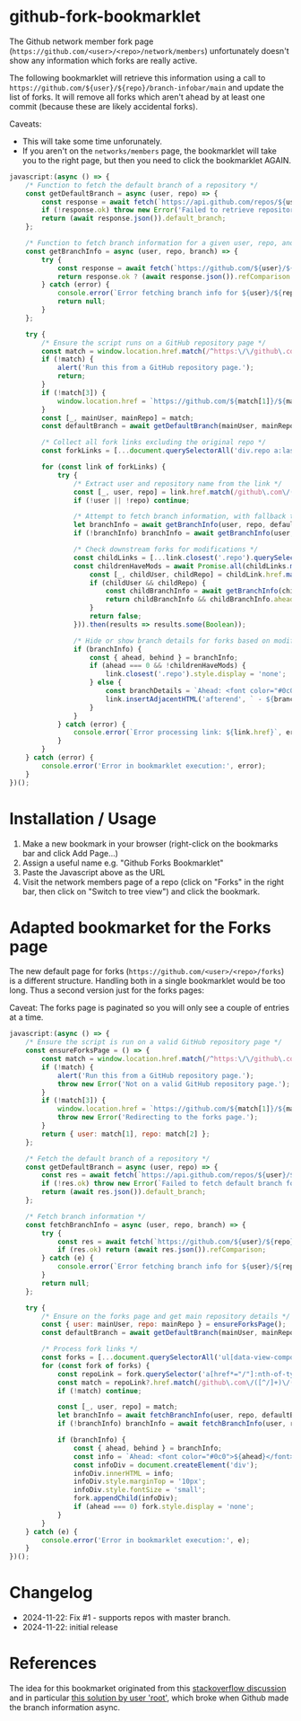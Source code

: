 # github-fork-bookmarklet

The Github network member fork page (`https://github.com/<user>/<repo>/network/members`) unfortunately doesn't show any information which forks are really active.

The following bookmarklet will retrieve this information using a call to `https://github.com/${user}/${repo}/branch-infobar/main` and update the list of forks. It will remove all forks which aren't ahead by at least one commit (because these are likely accidental forks).

Caveats: 
 - This will take some time unforunately.
 - If you aren't on the `networks/members` page, the bookmarklet will take you to the right page, but then you need to click the bookmarklet AGAIN.

```js
javascript:(async () => {
    /* Function to fetch the default branch of a repository */
    const getDefaultBranch = async (user, repo) => {
        const response = await fetch(`https://api.github.com/repos/${user}/${repo}`);
        if (!response.ok) throw new Error('Failed to retrieve repository information.');
        return (await response.json()).default_branch;
    };

    /* Function to fetch branch information for a given user, repo, and branch */
    const getBranchInfo = async (user, repo, branch) => {
        try {
            const response = await fetch(`https://github.com/${user}/${repo}/branch-infobar/${branch}`, { headers: { accept: 'application/json' } });
            return response.ok ? (await response.json()).refComparison : null;
        } catch (error) {
            console.error(`Error fetching branch info for ${user}/${repo}:`, error);
            return null;
        }
    };

    try {
        /* Ensure the script runs on a GitHub repository page */
        const match = window.location.href.match(/^https:\/\/github\.com\/([^/]+)\/([^/]+)(\/network\/members\/?)?/);
        if (!match) {
            alert('Run this from a GitHub repository page.');
            return;
        }
        if (!match[3]) {
            window.location.href = `https://github.com/${match[1]}/${match[2]}/network/members`;
        }
        const [_, mainUser, mainRepo] = match;
        const defaultBranch = await getDefaultBranch(mainUser, mainRepo);

        /* Collect all fork links excluding the original repo */
        const forkLinks = [...document.querySelectorAll('div.repo a:last-of-type')].slice(1);

        for (const link of forkLinks) {
            try {
                /* Extract user and repository name from the link */
                const [_, user, repo] = link.href.match(/github\.com\/([^/]+)\/([^/]+)/) || [];
                if (!user || !repo) continue;

                /* Attempt to fetch branch information, with fallback to repo's default branch */
                let branchInfo = await getBranchInfo(user, repo, defaultBranch);
                if (!branchInfo) branchInfo = await getBranchInfo(user, repo, await getDefaultBranch(user, repo));

                /* Check downstream forks for modifications */
                const childLinks = [...link.closest('.repo').querySelectorAll('.network-tree + a')];
                const childrenHaveMods = await Promise.all(childLinks.map(async (childLink) => {
                    const [_, childUser, childRepo] = childLink.href.match(/github\.com\/([^/]+)\/([^/]+)/) || [];
                    if (childUser && childRepo) {
                        const childBranchInfo = await getBranchInfo(childUser, childRepo, defaultBranch);
                        return childBranchInfo && childBranchInfo.ahead > 0;
                    }
                    return false;
                })).then(results => results.some(Boolean));

                /* Hide or show branch details for forks based on modifications */
                if (branchInfo) {
                    const { ahead, behind } = branchInfo;
                    if (ahead === 0 && !childrenHaveMods) {
                        link.closest('.repo').style.display = 'none';
                    } else {
                        const branchDetails = `Ahead: <font color="#0c0">${ahead}</font>, Behind: <font color="red">${behind}</font>`;
                        link.insertAdjacentHTML('afterend', ` - ${branchDetails}`);
                    }
                }
            } catch (error) {
                console.error(`Error processing link: ${link.href}`, error);
            }
        }
    } catch (error) {
        console.error('Error in bookmarklet execution:', error);
    }
})();
```

# Installation / Usage

1. Make a new bookmark in your browser (right-click on the bookmarks bar and click Add Page...)
2. Assign a useful name e.g. "Github Forks Bookmarklet"
3. Paste the Javascript above as the URL
4. Visit the network members page of a repo  (click on "Forks" in the right bar, then click on "Switch to tree view") and click the bookmark.

# Adapted bookmarket for the Forks page

The new default page for forks (`https://github.com/<user>/<repo>/forks`) is a different structure. Handling both in a single bookmarklet would be too long. Thus a second version just for the forks pages:

Caveat: The forks page is paginated so you will only see a couple of entries at a time.

```js
javascript:(async () => {
    /* Ensure the script is run on a valid GitHub repository page */
    const ensureForksPage = () => {
        const match = window.location.href.match(/^https:\/\/github\.com\/([^/]+)\/([^/]+)(\/forks\/?)?/);
        if (!match) {
            alert('Run this from a GitHub repository page.');
            throw new Error('Not on a valid GitHub repository page.');
        }
        if (!match[3]) {
            window.location.href = `https://github.com/${match[1]}/${match[2]}/forks`;
            throw new Error('Redirecting to the forks page.');
        }
        return { user: match[1], repo: match[2] };
    };

    /* Fetch the default branch of a repository */
    const getDefaultBranch = async (user, repo) => {
        const res = await fetch(`https://api.github.com/repos/${user}/${repo}`);
        if (!res.ok) throw new Error(`Failed to fetch default branch for ${user}/${repo}`);
        return (await res.json()).default_branch;
    };

    /* Fetch branch information */
    const fetchBranchInfo = async (user, repo, branch) => {
        try {
            const res = await fetch(`https://github.com/${user}/${repo}/branch-infobar/${branch}`, { headers: { accept: 'application/json' } });
            if (res.ok) return (await res.json()).refComparison;
        } catch (e) {
            console.error(`Error fetching branch info for ${user}/${repo}:`, e);
        }
        return null;
    };

    try {
        /* Ensure on the forks page and get main repository details */
        const { user: mainUser, repo: mainRepo } = ensureForksPage();
        const defaultBranch = await getDefaultBranch(mainUser, mainRepo);

        /* Process fork links */
        const forks = [...document.querySelectorAll('ul[data-view-component="true"] > li')];
        for (const fork of forks) {
            const repoLink = fork.querySelector('a[href*="/"]:nth-of-type(2)');
            const match = repoLink?.href.match(/github\.com\/([^/]+)\/([^/]+)/);
            if (!match) continue;

            const [_, user, repo] = match;
            let branchInfo = await fetchBranchInfo(user, repo, defaultBranch);
            if (!branchInfo) branchInfo = await fetchBranchInfo(user, repo, await getDefaultBranch(user, repo));

            if (branchInfo) {
                const { ahead, behind } = branchInfo;
                const info = `Ahead: <font color="#0c0">${ahead}</font>, Behind: <font color="red">${behind}</font>`;
                const infoDiv = document.createElement('div');
                infoDiv.innerHTML = info;
                infoDiv.style.marginTop = '10px';
                infoDiv.style.fontSize = 'small';
                fork.appendChild(infoDiv);
                if (ahead === 0) fork.style.display = 'none';
            }
        }
    } catch (e) {
        console.error('Error in bookmarklet execution:', e);
    }
})();
```

# Changelog

- 2024-11-22: Fix #1 - supports repos with master branch.
- 2024-11-22: initial release

# References

The idea for this bookmarket originated from this [stackoverflow discussion](https://stackoverflow.com/questions/54868988/how-to-determine-which-forks-on-github-are-ahead) and in particular [this solution by user 'root'](https://stackoverflow.com/a/68335748/278842), which broke when Github made the branch information async.
